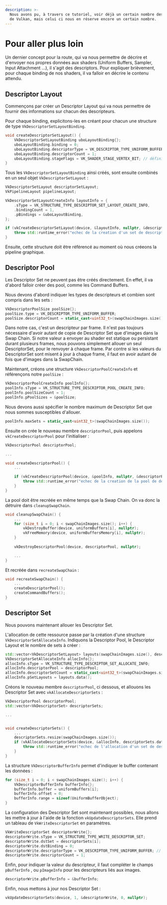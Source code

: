 ```yaml
---
description: >-
  Nous avons pu, à travers ce tutoriel, voir déjà un certain nombre des concepts
  de Vulkan, mais celui ci nous en réserve encore un certain nombre.
---
```


# Pour aller plus loin

Un dernier concept pour la route, qui va nous permettre de décrire et d'envoyer nos propres données aux shaders \(Uniform Buffers, Sampler, Input Attachment ...\), il s'agit des descriptors. Pour expliquer brièvement, pour chaque binding de nos shaders, il va falloir en décrire le contenu attendu.

## Descriptor Layout

Commençons par créer un Descriptor Layout qui va nous permettre de fournir des informations sur chacun des descripteurs. 

 Pour chaque binding, explicitons-les en créant pour chacun une structure de type `VkDescriptorSetLayoutBinding`.

```cpp
void createDescriptorSetLayout() {
    VkDescriptorSetLayoutBinding uboLayoutBinding{};
    uboLayoutBinding.binding = 0;
    uboLayoutBinding.descriptorType = VK_DESCRIPTOR_TYPE_UNIFORM_BUFFER;
    uboLayoutBinding.descriptorCount = 1;
    uboLayoutBinding.stageFlags = VK_SHADER_STAGE_VERTEX_BIT; // définit le scope du binding
}
```

Tous les `VkDescriptorSetLayoutBinding` ainsi créés, sont ensuite combinés en un seul objet `VkDescriptorSetLayout` :

```cpp
VkDescriptorSetLayout descriptorSetLayout;
VkPipelineLayout pipelineLayout;

VkDescriptorSetLayoutCreateInfo layoutInfo = {
    .sType = VK_STRUCTURE_TYPE_DESCRIPTOR_SET_LAYOUT_CREATE_INFO,
    .bindingCount = 1,
    .pBindings = &uboLayoutBinding,
};

if (vkCreateDescriptorSetLayout(device, &layoutInfo, nullptr, &descriptorSetLayout) != VK_SUCCESS) {
    throw std::runtime_error("echec de la creation d'un set de descripteurs!");
}
```

Ensuite, cette structure doit être référencé au moment où nous créeons la pipeline graphique.

## Descriptor Pool

Les Descriptor Set ne peuvent pas être créés directement. En effet, il va d'abord falloir créer des pool, comme les Command Buffers.

Nous devons d'abord indiquer les types de descripteurs et combien sont compris dans les sets :

```cpp
VkDescriptorPoolSize poolSize{};
poolSize.type = VK_DESCRIPTOR_TYPE_UNIFORM_BUFFER;
poolSize.descriptorCount = static_cast<uint32_t>(swapChainImages.size());
```

Dans notre cas, c'est un descripteur par frame. Il n'est pas toujours nécessaire d'avoir autant de copie de Descriptor Set que d'images dans la Swap Chain. Si notre valeur a envoyer au shader est statique ou persistant durant plusieurs frames, nous pouvons simplement allouer un seul DescriptorSet, pour le renvoyer à chaque frame. Par contre si les valeurs du DescriptorSet sont misent à jour à chaque frame, il faut en avoir autant de fois que d'images dans la SwapChain.

Maintenant, créons une structure `VkDescriptorPoolCreateInfo` et référençons notre `poolSize` : 

```cpp
VkDescriptorPoolCreateInfo poolInfo{};
poolInfo.sType = VK_STRUCTURE_TYPE_DESCRIPTOR_POOL_CREATE_INFO;
poolInfo.poolSizeCount = 1;
poolInfo.pPoolSizes = &poolSize;
```

Nous devons aussi spécifier le nombre maximum de Descriptor Set que nous sommes susceptibles d'allouer.

```cpp
poolInfo.maxSets = static_cast<uint32_t>(swapChainImages.size());
```

Ensuite on crée le nouveau membre `descriptorPool`, puis appelons `vkCreateDescriptorPool` pour l'initialiser :

```cpp
VkDescriptorPool descriptorPool;

...

void createDescriptorPool() {
    ...

    if (vkCreateDescriptorPool(device, &poolInfo, nullptr, &descriptorPool) != VK_SUCCESS) {
        throw std::runtime_error("echec de la creation de la pool de descripteurs!");
    }
}
```

La pool doit être recréée en même temps que la Swap Chain. On va donc la détruire dans `cleanupSwapChain`.

```cpp
void cleanupSwapChain() {
    ...
    for (size_t i = 0; i < swapChainImages.size(); i++) {
        vkDestroyBuffer(device, uniformBuffers[i], nullptr);
        vkFreeMemory(device, uniformBuffersMemory[i], nullptr);
    }
    
    vkDestroyDescriptorPool(device, descriptorPool, nullptr);

    ...
}
```

Et recréée dans `recreateSwapChain` :

```cpp
void recreateSwapChain() {
    ...
    createDescriptorPool();
    createCommandBuffers();
}
```

## Descriptor Set

Nous pouvons maintenant allouer les Descriptor Set.

L'allocation de cette ressource passe par la création d'une structure `VkDescriptorSetAllocateInfo`. Indiquons la Descriptor Pool, le Descriptor Layout et le nombre de sets à créer :

```cpp
std::vector<VkDescriptorSetLayout> layouts(swapChainImages.size(), descriptorSetLayout);
VkDescriptorSetAllocateInfo allocInfo{};
allocInfo.sType = VK_STRUCTURE_TYPE_DESCRIPTOR_SET_ALLOCATE_INFO;
allocInfo.descriptorPool = descriptorPool;
allocInfo.descriptorSetCount = static_cast<uint32_t>(swapChainImages.size());
allocInfo.pSetLayouts = layouts.data();
```

Créons le nouveau membre `descriptorPool`, ci dessous, et allouons les Descriptor Set avec `vkAllocateDescriptorSets` :

```cpp
VkDescriptorPool descriptorPool;
std::vector<VkDescriptorSet> descriptorSets;

...


void createDescriptorSets() {
    ...
    descriptorSets.resize(swapChainImages.size());
    if (vkAllocateDescriptorSets(device, &allocInfo, descriptorSets.data()) != VK_SUCCESS) {
        throw std::runtime_error("echec de l'allocation d'un set de descripteurs!");
    }
}
```

La structure `VkDescriptorBufferInfo` permet d'indiquer le buffer contenant les données :

```cpp
for (size_t i = 0; i < swapChainImages.size(); i++) {
    VkDescriptorBufferInfo bufferInfo{};
    bufferInfo.buffer = uniformBuffers[i];
    bufferInfo.offset = 0;
    bufferInfo.range = sizeof(UniformBufferObject);
}
```

La configuration des Descriptor Set sont maintenant possibles, nous allons les mettre à jour à l'aide de la fonction `vkUpdateDescriptorSets`. Elle prend un tableau de `VkWriteDescriptorSet` en paramètres. 

```cpp
VkWriteDescriptorSet descriptorWrite{};
descriptorWrite.sType = VK_STRUCTURE_TYPE_WRITE_DESCRIPTOR_SET;
descriptorWrite.dstSet = descriptorSets[i];
descriptorWrite.dstBinding = 0;
descriptorWrite.descriptorType = VK_DESCRIPTOR_TYPE_UNIFORM_BUFFER; // le type du descripteur
descriptorWrite.descriptorCount = 1;
```

Enfin, pour indiquer la valeur du descripteur, il faut compléter le champs  `pBufferInfo` , ou `pImageInfo` pour les descripteurs liés aux images.

```cpp
descriptorWrite.pBufferInfo = &bufferInfo;
```

Enfin, nous mettons à jour nos Descriptor Set :

```cpp
vkUpdateDescriptorSets(device, 1, &descriptorWrite, 0, nullptr);
```

